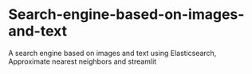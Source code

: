 # Search-engine-based-on-images-and-text
A search engine based on images and text using Elasticsearch, Approximate nearest neighbors and streamlit

